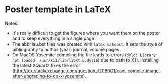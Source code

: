# Poster template in LaTeX

Notes:
* It's really difficult to get the figures where you want them on the poster and to keep everything in a single page
* The abbr1au.bst files was created with `latex makebst`. It sets the style of bibliography to author (year) journal, volume:pages
* On MacOS Yosemite compiling the file leads to errors (`dyld: Library not loaded: /usr/X11/lib/libXt.6.dylib`) due to path to X11. Installing the latest XQuartz fixes the error (http://tex.stackexchange.com/questions/208001/cant-compile-image-after-upgrading-to-os-x-yosemite).
